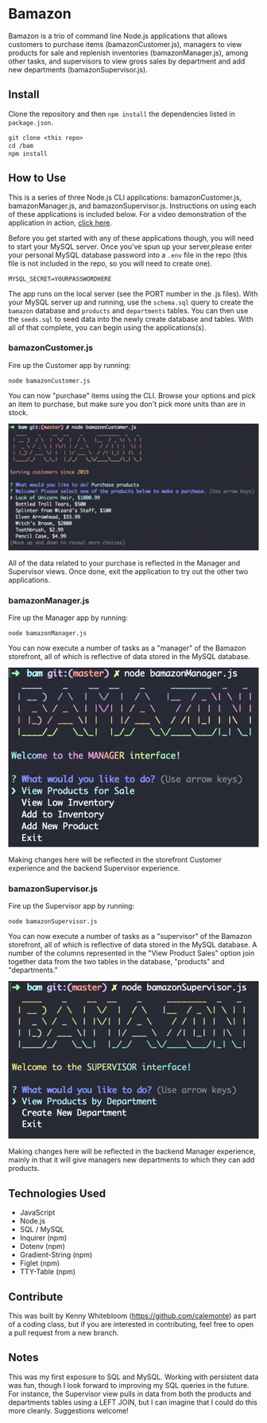 # Bamazon
Bamazon is a trio of command line Node.js applications that allows customers to purchase items (bamazonCustomer.js), managers to view products for sale and replenish inventories (bamazonManager.js), among other tasks, and supervisors to view gross sales by department and add new departments (bamazonSupervisor.js).

## Install

Clone the repository and then `npm install` the dependencies listed in `package.json`.

```
git clone <this repo>
cd /bam
npm install
```

## How to Use

This is a series of three Node.js CLI applications: bamazonCustomer.js, bamazonManager.js, and bamazonSupervisor.js. Instructions on using each of these applications is included below. For a video demonstration of the application in action, [click here](https://drive.google.com/open?id=14AQaI723BcbhvNPfX2xOOeYRvLoBiq0V).

Before you get started with any of these applications though, you will need to start your MySQL server. Once you've spun up your server,please enter your personal MySQL database password into a `.env` file in the repo (this file is not included in the repo, so you will need to create one).

```
MYSQL_SECRET=YOURPASSWORDHERE
```
The app runs on the local server (see the PORT number in the .js files). With your MySQL server up and running, use the `schema.sql` query to create the `bamazon` database and `products` and `departments` tables. You can then use the `seeds.sql` to seed data into the newly create database and tables. With all of that complete, you can begin using the applications(s).

### bamazonCustomer.js

Fire up the Customer app by running:
```
node bamazonCustomer.js
```
You can now "purchase" items using the CLI. Browse your options and pick an item to purchase, but make sure you don't pick more units than are in stock. 

![Screenshot of the Customer interface](/assets/customer.png "Screenshot of the Customer interface.")

All of the data related to your purchase is reflected in the Manager and Supervisor views. Once done, exit the application to try out the other two applications.

### bamazonManager.js

Fire up the Manager app by running:
```
node bamazonManager.js
```
You can now execute a number of tasks as a "manager" of the Bamazon storefront, all of which is reflective of data stored in the MySQL database.

![Screenshot of the Manager interface](/assets/manager.png "Screenshot of the Manager interface.")

Making changes here will be reflected in the storefront Customer experience and the backend Supervisor experience.

### bamazonSupervisor.js

Fire up the Supervisor app by running:
```
node bamazonSupervisor.js
```
You can now execute a number of tasks as a "supervisor" of the Bamazon storefront, all of which is reflective of data stored in the MySQL database. A number of the columns represented in the "View Product Sales" option join together data from the two tables in the database, "products" and "departments."

![Screenshot of the Supervisor interface](/assets/supervisor.png "Screenshot of the Supervisor interface.")

Making changes here will be reflected in the backend Manager experience, mainly in that it will give managers new departments to which they can add products.

## Technologies Used
- JavaScript
- Node.js
- SQL / MySQL
- Inquirer (npm)
- Dotenv (npm)
- Gradient-String (npm)
- Figlet (npm)
- TTY-Table (npm)

## Contribute

This was built by Kenny Whitebloom (https://github.com/calemonte) as part of a coding class, but if you are interested in contributing, feel free to open a pull request from a new branch.

## Notes

This was my first exposure to SQL and MySQL. Working with persistent data was fun, though I look forward to improving my SQL queries in the future. For instance, the Supervisor view pulls in data from both the products and departments tables using a LEFT JOIN, but I can imagine that I could do this more cleanly. Suggestions welcome!